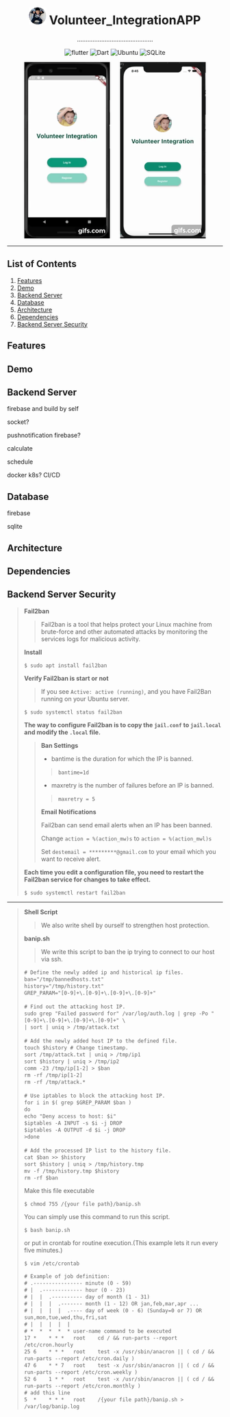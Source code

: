 # <div align="center"><img src="docs/logo.png" alt="icon" width=40> Volunteer_IntegrationAPP</div>

<div align="center">............................................


![flutter](https://img.shields.io/badge/Flutter-Framework-green?logo=flutter)
![Dart](https://img.shields.io/badge/Dart-Language-blue?logo=dart)
![Ubuntu](https://img.shields.io/badge/Ubuntu20.04-Server-red?logo=Ubuntu)
![SQLite](https://img.shields.io/badge/SQLite-Database-9cf?logo=sqlite)

<img src="docs/androidhome.gif" width="200" height="412"/>
&nbsp;&nbsp;&nbsp;&nbsp;
<img src="docs/ioshome.gif" width="200" height="412"/>

</div>

***

## List of Contents

1. [Features](#features)
2. [Demo](#demo)
3. [Backend Server](#backendserver)
4. [Database](#database)
5. [Architecture](#architecture)
6. [Dependencies](#dependencies)
7. [Backend Server Security](#backendserversecurity)

<h2 id="features">Features</h2>

<h2 id="demo">Demo</h2>

<h2 id="backendserver">Backend Server</h2>
firebase and build by self

socket?

pushnotification firebase?

calculate 

schedule

docker k8s? CI/CD

<h2 id="database">Database</h2>
firebase

sqlite

<h2 id="architecture">Architecture</h2>

<h2 id="dependencies">Dependencies</h2>

<h2 id="backendserversecurity">Backend Server Security</h2>

>**Fail2ban**
>
>>Fail2ban is a tool that helps protect your Linux machine from brute-force and other automated attacks by monitoring the services logs for malicious activity.
>
>**Install**
>
>```
>$ sudo apt install fail2ban
>```
>
>**Verify Fail2ban is start or not**
>
>>If you see `Active: active (running)`, and  you have Fail2Ban running on your Ubuntu server.
>
>```
>$ sudo systemctl status fail2ban
>```
>
>**The way to configure Fail2ban is to copy the `jail.conf` to `jail.local` and modify the `.local` file.**
>
>>**Ban Settings**
>>
>>* bantime is the duration for which the IP is banned.
>> 
>>> ```bantime=1d```
>>
>>* maxretry is the number of failures before an IP is banned.
>>
>>> ```maxretry = 5```
>>
>>**Email Notifications**
>>
>>Fail2ban can send email alerts when an IP has been banned.
>>
>>Change `action = %(action_mw)s` to `action = %(action_mwl)s`
>>
>>Set `destemail = *********@gmail.com` to your email which you want to receive alert. 
>
>**Each time you edit a configuration file, you need to restart the Fail2ban service for changes to take effect.**
>
>```
>$ sudo systemctl restart fail2ban
>```
---
>**Shell Script**
>>We also write shell by ourself to strengthen host protection.
>>
>**banip.sh**
>>We write this script to ban the ip trying to connect to our host via ssh.
>```
># Define the newly added ip and historical ip files.
>ban="/tmp/bannedhosts.txt"
>history="/tmp/history.txt"
>GREP_PARAM="[0-9]+\.[0-9]+\.[0-9]+\.[0-9]+"
>
># Find out the attacking host IP.
>sudo grep "Failed password for" /var/log/auth.log | grep -Po "[0-9]+\.[0-9]+\.[0-9]+\.[0-9]+" \
>| sort | uniq > /tmp/attack.txt
>
># Add the newly added host IP to the defined file.
>touch $history # Change timestamp.
>sort /tmp/attack.txt | uniq > /tmp/ip1
>sort $history | uniq > /tmp/ip2
>comm -23 /tmp/ip[1-2] > $ban   
>rm -rf /tmp/ip[1-2]
>rm -rf /tmp/attack.*
>
># Use iptables to block the attacking host IP. 
>for i in $( grep $GREP_PARAM $ban ) 
>do
>echo "Deny access to host: $i"
>$iptables -A INPUT -s $i -j DROP
>$iptables -A OUTPUT -d $i -j DROP
>>done
>
># Add the processed IP list to the history file.
>cat $ban >> $history
>sort $history | uniq > /tmp/history.tmp
>mv -f /tmp/history.tmp $history
>rm -rf $ban
>```
>Make this file executable
>```
>$ chmod 755 /{your file path}/banip.sh
>```
>You can simply use this command to run this script.
>```
>$ bash banip.sh
>```
>or put in crontab for routine execution.(This example lets it run every five minutes.)
>```
>$ vim /etc/crontab
>```
>```
># Example of job definition:
># .---------------- minute (0 - 59)
># |  .------------- hour (0 - 23)
># |  |  .---------- day of month (1 - 31)
># |  |  |  .------- month (1 - 12) OR jan,feb,mar,apr ...
># |  |  |  |  .---- day of week (0 - 6) (Sunday=0 or 7) OR sun,mon,tue,wed,thu,fri,sat
># |  |  |  |  |
># *  *  *  *  * user-name command to be executed
>17 *    * * *   root    cd / && run-parts --report /etc/cron.hourly
>25 6    * * *   root    test -x /usr/sbin/anacron || ( cd / && run-parts --report /etc/cron.daily )
>47 6    * * 7   root    test -x /usr/sbin/anacron || ( cd / && run-parts --report /etc/cron.weekly )
>52 6    1 * *   root    test -x /usr/sbin/anacron || ( cd / && run-parts --report /etc/cron.monthly )
># add this line
>5  *    * * *   root    /{your file path}/banip.sh > /var/log/banip.log
>```
